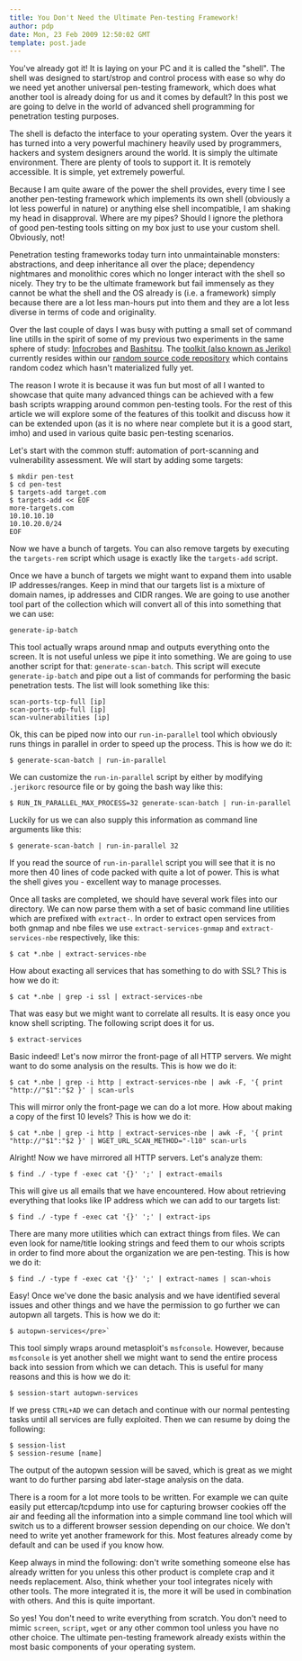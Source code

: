```yaml
---
title: You Don't Need the Ultimate Pen-testing Framework!
author: pdp
date: Mon, 23 Feb 2009 12:50:02 GMT
template: post.jade
---
```


You've already got it! It is laying on your PC and it is called the "shell". The shell was designed to start/strop and control process with ease so why do we need yet another universal pen-testing framework, which does what another tool is already doing for us and it comes by default? In this post we are going to delve in the world of advanced shell programming for penetration testing purposes.

The shell is defacto the interface to your operating system. Over the years it has turned into a very powerful machinery heavily used by programmers, hackers and system designers around the world. It is simply the ultimate environment. There are plenty of tools to support it. It is remotely accessible. It is simple, yet extremely powerful.

Because I am quite aware of the power the shell provides, every time I see another pen-testing framework which implements its own shell (obviously a lot less powerful in nature) or anything else shell incompatible, I am shaking my head in disapproval. Where are my pipes? Should I ignore the plethora of good pen-testing tools sitting on my box just to use your custom shell. Obviously, not!

Penetration testing frameworks today turn into unmaintainable monsters: abstractions, and deep inheritance all over the place; dependency nightmares and monolithic cores which no longer interact with the shell so nicely. They try to be the ultimate framework but fail immensely as they cannot be what the shell and the OS already is  (i.e. a framework) simply because there are a lot less man-hours put into them and they are a lot less diverse in terms of code and originality.

Over the last couple of days I was busy with putting a small set of command line utills in the spirit of some of my previous two experiments in the same sphere of study: [Infocrobes](/blog/infocrobes/) and [Bashitsu](http://code.google.com/p/bashitsu/). The [toolkit (also known as Jeriko)](http://code.google.com/p/gnucitizen/source/browse/#svn/trunk/jeriko) currently resides within our [random source code repository](http://code.google.com/p/gnucitizen/) which contains random codez which hasn't materialized fully yet.

The reason I wrote it is because it was fun but most of all I wanted to showcase that quite many advanced things can be achieved with a few bash scripts wrapping around common pen-testing tools. For the rest of this article we will explore some of the features of this toolkit and discuss how it can be extended upon (as it is no where near complete but it is a good start, imho) and used in various quite basic pen-testing scenarios.

Let's start with the common stuff: automation of port-scanning and vulnerability assessment. We will start by adding some targets:

    $ mkdir pen-test
    $ cd pen-test
    $ targets-add target.com
    $ targets-add << EOF
    more-targets.com
    10.10.10.10
    10.10.20.0/24
    EOF

Now we have a bunch of targets. You can also remove targets by executing the `targets-rem` script which usage is exactly like the `targets-add` script.

Once we have a bunch of targets we might want to expand them into usable IP addresses/ranges. Keep in mind that our targets list is a mixture of domain names, ip addresses and CIDR ranges. We are going to use another tool part of the collection which will convert all of this into something that we can use:

    generate-ip-batch

This tool actually wraps around nmap and outputs everything onto the screen. It is not useful unless we pipe it into something. We are going to use another script for that: `generate-scan-batch`. This script will execute `generate-ip-batch` and pipe out a list of commands for performing the basic penetration tests. The list will look something like this:

    scan-ports-tcp-full [ip]
    scan-ports-udp-full [ip]
    scan-vulnerabilities [ip]

Ok, this can be piped now into our `run-in-parallel` tool which obviously runs things in parallel in order to speed up the process. This is how we do it:

    $ generate-scan-batch | run-in-parallel

We can customize the `run-in-parallel` script by either by modifying `.jerikorc` resource file or by going the bash way like this:

    $ RUN_IN_PARALLEL_MAX_PROCESS=32 generate-scan-batch | run-in-parallel

Luckily for us we can also supply this information as command line arguments like this:

    $ generate-scan-batch | run-in-parallel 32

If you read the source of `run-in-parallel` script you will see that it is no more then 40 lines of code packed with quite a lot of power. This is what the shell gives you - excellent way to manage processes.

Once all tasks are completed, we should have several work files into our directory. We can now parse them with a set of basic command line utilities which are prefixed with `extract-`. In order to extract open services from both gnmap and nbe files we use `extract-services-gnmap` and `extract-services-nbe` respectively, like this:

    $ cat *.nbe | extract-services-nbe

How about exacting all services that has something to do with SSL? This is how we do it:

    $ cat *.nbe | grep -i ssl | extract-services-nbe

That was easy but we might want to correlate all results. It is easy once you know shell scripting. The following script does it for us.

    $ extract-services

Basic indeed! Let's now mirror the front-page of all HTTP servers. We might want to do some analysis on the results. This is how we do it:

    $ cat *.nbe | grep -i http | extract-services-nbe | awk -F, '{ print "http://"$1":"$2 }' | scan-urls

This will mirror only the front-page we can do a lot more. How about making a copy of the first 10 levels? This is how we do it:

    $ cat *.nbe | grep -i http | extract-services-nbe | awk -F, '{ print "http://"$1":"$2 }' | WGET_URL_SCAN_METHOD="-l10" scan-urls

Alright! Now we have mirrored all HTTP servers. Let's analyze them:

    $ find ./ -type f -exec cat '{}' ';' | extract-emails

This will give us all emails that we have encountered. How about retrieving everything that looks like IP address which we can add to our targets list:

    $ find ./ -type f -exec cat '{}' ';' | extract-ips

There are many more utilities which can extract things from files. We can even look for name/title looking strings and feed them to our whois scripts in order to find more about the organization we are pen-testing. This is how we do it:

    $ find ./ -type f -exec cat '{}' ';' | extract-names | scan-whois

Easy! Once we've done the basic analysis and we have identified several issues and other things and we have the permission to go further we can autopwn all targets. This is how we do it:

    $ autopwn-services</pre>`

This tool simply wraps around metasploit's `msfconsole`. However, because `msfconsole` is yet another shell we might want to send the entire process back into session from which we can detach. This is useful for many reasons and this is how we do it:

    $ session-start autopwn-services

If we press `CTRL+AD` we can detach and continue with our normal pentesting tasks until all services are fully exploited. Then we can resume by doing the following:

    $ session-list
    $ session-resume [name]

The output of the autopwn session will be saved, which is great as we might want to do further parsing abd later-stage analysis on the data.

There is a room for a lot more tools to be written. For example we can quite easily put ettercap/tcpdump into use for capturing browser cookies off the air and feeding all the information into a simple command line tool which will switch us to a different browser session depending on our choice. We don't need to write yet another framework for this. Most features already come by default and can be used if you know how.

Keep always in mind the following: don't write something someone else has already written for you unless this other product is complete crap and it needs replacement. Also, think whether your tool integrates nicely with other tools. The more integrated it is, the more it will be used in combination with others. And this is quite important.

So yes! You don't need to write everything from scratch. You don't need to mimic `screen`, `script`, `wget` or any other common tool unless you have no other choice. The ultimate pen-testing framework already exists within the most basic components of your operating system.
